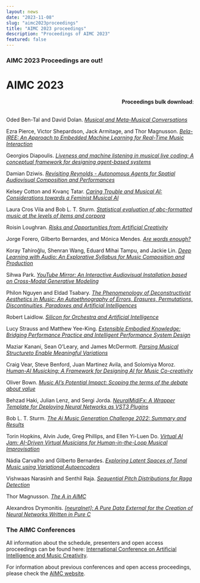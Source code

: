 ```yaml
---
layout: news
date: "2023-11-08"
slug: "aimc2023proceedings"
title: "AIMC 2023 proceedings"
description: "Proceedings of AIMC 2023"
featured: false
---
```


<script>
import CaptionedImage from "../../components/Images/CaptionedImage.svelte"
</script>

<CaptionedImage
src="news/sussex.jpg"
alt="A picture of the Arts A building."
caption="The Arts A building at Sussex."/>

### AIMC 2023 Proceedings are out!

 <h1 id="AIMC-2023"><a href="#AIMC-2023" class="headerlink" title="AIMC 2023"></a>AIMC 2023</h1><div align="right">
<b>Proceedings bulk download</b>: <a href="https://gitlab.com/aimusiccreativity/conference-pdfs/-/raw/master/aimc_2023.zip" target="_blank"><i class="fa-solid fa-download"></i></a>
</div><br>

<p>Oded Ben-Tal and David Dolan. <a target="_blank" rel="noopener" href="https://aimc2023.pubpub.org/pub/c6dv22xq/release/2"><em>Musical and Meta-Musical Conversations</em></a></p>

<p>Ezra Pierce, Victor Shepardson, Jack Armitage, and Thor Magnusson. <a target="_blank" rel="noopener" href="https://aimc2023.pubpub.org/pub/t2l10z49/release/2"><em>Bela-IREE: An Approach to Embedded Machine Learning for Real-Time Music Interaction</em></a></p>

<p>Georgios Diapoulis. <a target="_blank" rel="noopener" href="https://aimc2023.pubpub.org/pub/dk76kh2j/release/1"><em>Liveness and machine listening in musical live coding: A conceptual framework for designing agent-based systems</em></a></p>

<p>Damian Dziwis. <a target="_blank" rel="noopener" href="https://aimc2023.pubpub.org/pub/t2bsu95w/release/1"><em>Revisiting Reynolds - Autonomous Agents for Spatial Audiovisual Composition and Performances</em></a></p>

<p>Kelsey Cotton and Kıvanç Tatar. <a target="_blank" rel="noopener" href="https://aimc2023.pubpub.org/pub/zwjy371l/release/1"><em>Caring Trouble and Musical AI: Considerations towards a Feminist Musical AI</em></a></p>

<p>Laura Cros Vila and Bob L. T. Sturm. <a target="_blank" rel="noopener" href="https://aimc2023.pubpub.org/pub/tv38rj87/release/1"><em>Statistical evaluation of abc-formatted music at the levels of items and corpora</em></a></p>

<p>Roisin Loughran. <a target="_blank" rel="noopener" href="https://aimc2023.pubpub.org/pub/cxfwc13a/release/1"><em>Risks and Opportunities from Artificial Creativity</em></a></p>

<p>Jorge Forero, Gilberto Bernardes, and Mónica Mendes. <a target="_blank" rel="noopener" href="https://aimc2023.pubpub.org/pub/9z68g7d2/release/2"><em>Are words enough?</em></a></p>

<p>Koray Tahiroğlu, Shenran Wang, Eduard Mihai Tampu, and Jackie Lin. <a target="_blank" rel="noopener" href="https://aimc2023.pubpub.org/pub/fkmqnlfh/release/1"><em>Deep Learning with Audio: An Explorative Syllabus for Music Composition and Production</em></a></p>

<p>Sihwa Park. <a target="_blank" rel="noopener" href="https://aimc2023.pubpub.org/pub/m5cbcx8i/release/1"><em>YouTube Mirror: An Interactive Audiovisual Installation based on Cross-Modal Generative Modeling</em></a></p>

<p>Philon Nguyen and Eldad Tsabary. <a target="_blank" rel="noopener" href="https://aimc2023.pubpub.org/pub/q8c63z7t/release/1"><em>The Phenomenology of Deconstructivist Aesthetics in Music: An Autoethnography of Errors, Erasures, Permutations, Discontinuities, Paradoxes and Artificial Intelligences</em></a></p>

<p>Robert Laidlow. <a target="_blank" rel="noopener" href="https://aimc2023.pubpub.org/pub/wbt654g2/release/1"><em>Silicon for Orchestra and Artificial Intelligence</em></a></p>

<p>Lucy Strauss and Matthew Yee-King. <a target="_blank" rel="noopener" href="https://aimc2023.pubpub.org/pub/e0admydj/release/1"><em>Extensible Embodied Knowledge: Bridging Performance Practice and Intelligent Performance System Design</em></a></p>

<p>Maziar Kanani, Sean O’Leary, and James McDermott. <a target="_blank" rel="noopener" href="https://aimc2023.pubpub.org/pub/xp8k765e/release/1"><em>Parsing Musical Structureto Enable Meaningful Variations</em></a></p>

<p>Craig Vear, Steve Benford, Juan Martinez Avila, and Solomiya Moroz. <a target="_blank" rel="noopener" href="https://aimc2023.pubpub.org/pub/zd46ltn3/release/2"><em>Human-AI Musicking: A Framework for Designing AI for Music Co-creativity</em></a></p>

<p>Oliver Bown. <a target="_blank" rel="noopener" href="https://aimc2023.pubpub.org/pub/rwi3v7tb/release/2"><em>Music AI’s Potential Impact: Scoping the terms of the debate about value</em></a></p>

<p>Behzad Haki, Julian Lenz, and Sergi Jorda. <a target="_blank" rel="noopener" href="https://aimc2023.pubpub.org/pub/givwzz98/release/1"><em>NeuralMidiFx: A Wrapper Template for Deploying Neural Networks as VST3 Plugins</em></a></p>

<p>Bob L. T. Sturm. <a target="_blank" rel="noopener" href="https://aimc2023.pubpub.org/pub/ynxz9uu7/release/1"><em>The Ai Music Generation Challenge 2022: Summary and Results</em></a></p>

<p>Torin Hopkins, Alvin Jude, Greg Phillips, and Ellen Yi-Luen Do. <a target="_blank" rel="noopener" href="https://aimc2023.pubpub.org/pub/9064kmvw/release/1"><em>Virtual AI Jam: AI-Driven Virtual Musicians for Human-in-the-Loop Musical Improvisation</em></a></p>

<p>Nádia Carvalho and Gilberto Bernardes. <a target="_blank" rel="noopener" href="https://aimc2023.pubpub.org/pub/latent-spaces-tonal-music/release/1"><em>Exploring Latent Spaces of Tonal Music using Variational Autoencoders</em></a></p>

<p>Vishwaas Narasinh and Senthil Raja. <a target="_blank" rel="noopener" href="https://aimc2023.pubpub.org/pub/j9v30p0j/release/1"><em>Sequential Pitch Distributions for Raga Detection</em></a></p>

<p>Thor Magnusson. <a target="_blank" rel="noopener" href="https://aimc2023.pubpub.org/pub/axm86vsk/release/2"><em>The A in AIMC</em></a></p>

<p>Alexandros Drymonitis. <a target="_blank" rel="noopener" href="https://aimc2023.pubpub.org/pub/3j3fx7y1/release/1"><em>[neuralnet]: A Pure Data External for the Creation of Neural Networks Written in Pure C</em></a></p>

### **The AIMC Conferences**

All information about the schedule, presenters and open access proceedings can be found here: [International Conference on Artificial Intelligence and Music Creativity](https://aimc2023.pubpub.org).

For information about previous conferences and open access proceedings, please check the [AIMC website](https://aimusiccreativity.org).


